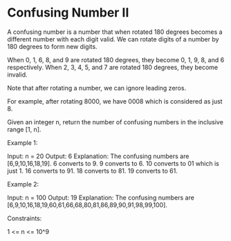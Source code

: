 # Confusing Number II

A confusing number is a number that when rotated 180 degrees becomes a different number with each digit valid.
We can rotate digits of a number by 180 degrees to form new digits.

When 0, 1, 6, 8, and 9 are rotated 180 degrees, they become 0, 1, 9, 8, and 6 respectively.
When 2, 3, 4, 5, and 7 are rotated 180 degrees, they become invalid.

Note that after rotating a number, we can ignore leading zeros.

For example, after rotating 8000, we have 0008 which is considered as just 8.

Given an integer n, return the number of confusing numbers in the inclusive range [1, n].

Example 1:

Input: n = 20
Output: 6
Explanation: The confusing numbers are [6,9,10,16,18,19].
6 converts to 9.
9 converts to 6.
10 converts to 01 which is just 1.
16 converts to 91.
18 converts to 81.
19 converts to 61.

Example 2:

Input: n = 100
Output: 19
Explanation: The confusing numbers are [6,9,10,16,18,19,60,61,66,68,80,81,86,89,90,91,98,99,100].

Constraints:

1 <= n <= 10^9

